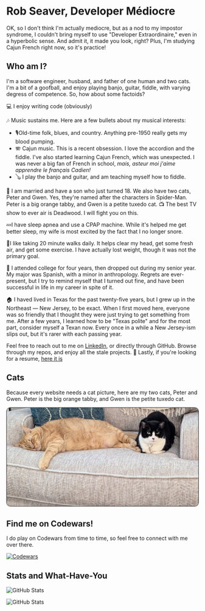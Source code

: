 # Rob Seaver, Developer Médiocre

OK, so I don't think I'm actually mediocre, but as a nod to my impostor syndrome, I couldn't bring myself to use "Developer Extraordinaire," even in a hyperbolic sense. And admit it, it made you look, right? Plus, I'm studying Cajun French right now, so it's practice!

## Who am I?

I'm a software engineer, husband, and father of one human and two cats. I'm a bit of a goofball, and enjoy playing banjo, guitar, fiddle, with varying degress of competence. So, how about some factoids?

💻 I enjoy writing code (obviously)

🎶 Music sustains me. Here are a few bullets about my musical interests:

- 🎙️Old-time folk, blues, and country. Anything pre-1950 really gets my blood pumping.
- 🪗 Cajun music. This is a recent obsession. I love the accordion and the fiddle. I've also started learning Cajun French, which was unexpected. I was never a big fan of French in school, *mais, asteur moi j'aime apprendre le français Cadien!*
- 🪕 I play the banjo and guitar, and am teaching myself how to fiddle.

💑 I am married and have a son who just turned 18. We also have two cats, Peter and Gwen. Yes, they're named after the characters in Spider-Man. Peter is a big orange tabby, and Gwen is a petite tuxedo cat.
📺 The best TV show to ever air is Deadwood. I will fight you on this.

💤I have sleep apnea and use a CPAP machine. While it's helped me get better sleep, my wife is most excited by the fact that I no longer snore.

🚶I like taking 20 minute walks daily. It helps clear my head, get some fresh air, and get some exercise. I have actually lost weight, though it was not the primary goal.

🏫 I attended college for four years, then dropped out during my senior year. My major was Spanish, with a minor in anthropology. Regrets are ever-present, but I try to remind myself that I turned out fine, and have been successful in life in my career in spite of it.

🏠 I haved lived in Texas for the past twenty-five years, but I grew up in the Northeast &mdash; New Jersey, to be exact. When I first moved here, everyone was so friendly that I thought they were just trying to get something from me. After a few years, I learned how to be "Texas polite" and for the most part, consider myself a Texan now. Every once in a while a New Jersey-ism slips out, but it's rarer with each passing year.

Feel free to reach out to me on [LinkedIn](https://www.linkedin.com/in/robseaver/), or directly through GitHub. Browse through my repos, and enjoy all the stale projects. 😬 Lastly, if you're looking for a resume, [here it is](https://rbseaver.github.io/docs/resume)

## Cats
Because every website needs a cat picture, here are my two cats, Peter and Gwen. Peter is the big orange tabby, and Gwen is the petite tuxedo cat.

<picture>
  <source media="(prefers-color-scheme: dark)" src="photos/peter-gwen.jpg" alt="Peter and Gwen, our two cats, snuggled up on a cozy lounge chair" title="Peter and Gwen, our two cats, snuggled up on a cozy lounge chair" border="1" style="border-radius: 10px; max-width: 100%; height: auto;">
  <img src="photos/peter-gwen.jpg" alt="Peter and Gwen, our two cats, snuggled up on a cozy lounge chair" title="Peter and Gwen, our two cats, snuggled up on a cozy lounge chair" border="1" style="border-radius: 10px; max-width: 100%; height: auto;">
</picture>

## Find me on Codewars!
I do play on Codewars from time to time, so feel free to connect with me over there.

[![Codewars](https://www.codewars.com/users/rbseaver/badges/large)](https://www.codewars.com/users/rbseaver)

## Stats and What-Have-You

![GitHub Stats](https://github-readme-stats.vercel.app/api/top-langs/?username=rbseaver&theme=cobalt&border_radius=10&layout=compact&hide_border=true&langs_count=8&card_width=800&hide_title=false&hide=ruby&custom_title=Languages%20I%20Like%20to%20Use)

![GitHub Stats](https://github-readme-stats.vercel.app/api?username=rbseaver&show_icons=true&theme=cobalt&border_radius=10&hide_border=true&card_width=800&hide_title=false&count_private=true&hide_rank=false&rank_icon=github&custom_title=Sad%20Stats%20😭)
